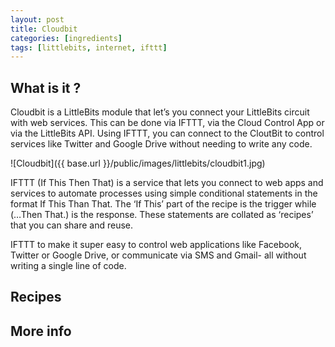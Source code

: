 ```yaml
---
layout: post
title: Cloudbit
categories: [ingredients]
tags: [littlebits, internet, ifttt]
---
```


## What is it ?
Cloudbit is a LittleBits module that let’s you connect your LittleBits circuit with web services. This can be done via IFTTT, via the Cloud Control App or via the LittleBits API. Using IFTTT, you can connect to the CloutBit to control services like Twitter and Google Drive without needing to write any code.

![Cloudbit]({{ base.url }}/public/images/littlebits/cloudbit1.jpg)

IFTTT (If This Then That) is a service that lets you connect to web apps and services to automate processes using simple conditional statements in the format If This Than That. The ‘If This’ part of the recipe is the trigger while (…Then That.) is the response. These statements are collated as ‘recipes’ that you can share and reuse.

IFTTT to make it super easy to control web applications like Facebook, Twitter or Google Drive, or communicate via SMS and Gmail- all without writing a single line of code.


## Recipes


## More info
